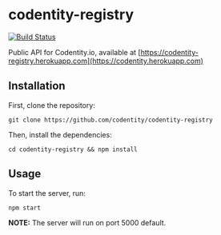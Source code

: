 # codentity-registry

[![Build Status](https://travis-ci.org/codentity/codentity-registry.svg?branch=master)](https://travis-ci.org/codentity/codentity-registry)

Public API for Codentity.io, available at [https://codentity-registry.herokuapp.com](https://codentity.herokuapp.com)

## Installation

First, clone the repository:

```
git clone https://github.com/codentity/codentity-registry
```

Then, install the dependencies:

```
cd codentity-registry && npm install
```

## Usage

To start the server, run:

```
npm start
```

**NOTE:** The server will run on port 5000 default.
